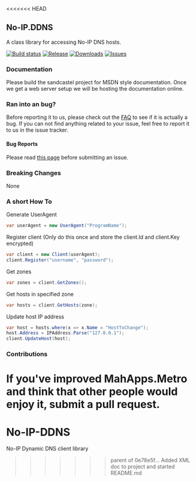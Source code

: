 <<<<<<< HEAD
## No-IP.DDNS
A class library for accessing No-IP DNS hosts.

[![Build status](https://img.shields.io/appveyor/ci/stoom/no-ip-ddns/master.svg?style=flat-square)](https://ci.appveyor.com/project/Stoom/no-ip-ddns)
[![Release](https://img.shields.io/github/release/Stoom/No-IP-DDNS.svg?style=flat-square)](https://github.com/Stoom/No-IP-DDNS/releases/latest)
[![Downloads](https://img.shields.io/nuget/dt/NoIP.DDNS.svg?style=flat-square)](https://www.nuget.org/packages/NoIP.DDNS/)
[![Issues](https://img.shields.io/github/issues/Stoom/No-IP-DDNS.svg?style=flat-square)](https://github.com/Stoom/No-IP-DDNS/issues)

### Documentation
Please build the sandcastel project for MSDN style documentation.  Once we get a web server setup we will be hosting the documentation online.

### Ran into an bug?
Before reporting it to us, please check out the [FAQ](https://github.com/Stoom/) to see if it is actually a bug. If you can not find anything related to your issue, feel free to report it to us in the issue tracker.

#### Bug Reports
Please read [this page](https://github.com/Stoom/) before submitting an issue.

### Breaking Changes
None

### A short How To
Generate UserAgent
```csharp
var userAgent = new UserAgent("ProgramName");
```

Register client (Only do this once and store the client.Id and client.Key encrypted)
```csharp
var client = new Client(userAgent);
client.Register("username", "password");
```

Get zones
```csharp
var zones = client.GetZones();
```

Get hosts in specified zone
```csharp
var hosts = client.GetHosts(zone);
```

Update host IP address
```csharp
var host = hosts.where(x => x.Name = "HostToChange");
host.Address = IPAddress.Parse("127.0.0.1");
client.UpdateHost(host);
```

### Contributions

If you've improved MahApps.Metro and think that other people would enjoy it, submit a pull request.
=======
# No-IP-DDNS
No-IP Dynamic DNS client library
>>>>>>> parent of 0e78e5f... Added XML doc to project and started README.md
